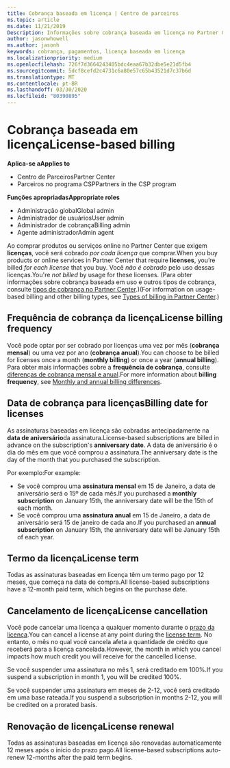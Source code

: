 ```yaml
---
title: Cobrança baseada em licença | Centro de parceiros
ms.topic: article
ms.date: 11/21/2019
Description: Informações sobre cobrança baseada em licença no Partner Center, em que você é cobrado por licença (não por uso de licença).
author: jasonwhowell
ms.author: jasonh
keywords: cobrança, pagamentos, licença baseada em licença
ms.localizationpriority: medium
ms.openlocfilehash: 726f7d3664243405bdc4eaa67b32dbe5e21d5fb4
ms.sourcegitcommit: 5dcf8cefd2c4731c6a80e57c65b43521d7c37b6d
ms.translationtype: MT
ms.contentlocale: pt-BR
ms.lasthandoff: 03/30/2020
ms.locfileid: "80390895"
---
```

# <a name="license-based-billing"></a><span data-ttu-id="4069f-104">Cobrança baseada em licença</span><span class="sxs-lookup"><span data-stu-id="4069f-104">License-based billing</span></span>

<span data-ttu-id="4069f-105">**Aplica-se a**</span><span class="sxs-lookup"><span data-stu-id="4069f-105">**Applies to**</span></span>

- <span data-ttu-id="4069f-106">Centro de Parceiros</span><span class="sxs-lookup"><span data-stu-id="4069f-106">Partner Center</span></span>
- <span data-ttu-id="4069f-107">Parceiros no programa CSP</span><span class="sxs-lookup"><span data-stu-id="4069f-107">Partners in the CSP program</span></span>

<span data-ttu-id="4069f-108">**Funções apropriadas**</span><span class="sxs-lookup"><span data-stu-id="4069f-108">**Appropriate roles**</span></span>
-   <span data-ttu-id="4069f-109">Administração global</span><span class="sxs-lookup"><span data-stu-id="4069f-109">Global admin</span></span>
-   <span data-ttu-id="4069f-110">Administrador de usuários</span><span class="sxs-lookup"><span data-stu-id="4069f-110">User admin</span></span>
-   <span data-ttu-id="4069f-111">Administrador de cobrança</span><span class="sxs-lookup"><span data-stu-id="4069f-111">Billing admin</span></span>
-   <span data-ttu-id="4069f-112">Agente administrador</span><span class="sxs-lookup"><span data-stu-id="4069f-112">Admin agent</span></span>

<span data-ttu-id="4069f-113">Ao comprar produtos ou serviços online no Partner Center que exigem **licenças**, você será cobrado *por cada licença* que comprar.</span><span class="sxs-lookup"><span data-stu-id="4069f-113">When you buy products or online services in Partner Center that require **licenses**, you’re billed *for each license* that you buy.</span></span> <span data-ttu-id="4069f-114">Você *não é cobrado* pelo uso dessas licenças.</span><span class="sxs-lookup"><span data-stu-id="4069f-114">You're *not billed* by usage for these licenses.</span></span> <span data-ttu-id="4069f-115">(Para obter informações sobre cobrança baseada em uso e outros tipos de cobrança, consulte [tipos de cobrança no Partner Center](billing-different-types.md).)</span><span class="sxs-lookup"><span data-stu-id="4069f-115">(For information on usage-based billing and other billing types, see [Types of billing in Partner Center](billing-different-types.md).)</span></span>

## <a name="license-billing-frequency"></a><span data-ttu-id="4069f-116">Frequência de cobrança da licença</span><span class="sxs-lookup"><span data-stu-id="4069f-116">License billing frequency</span></span>

<span data-ttu-id="4069f-117">Você pode optar por ser cobrado por licenças uma vez por mês (**cobrança mensal**) ou uma vez por ano (**cobrança anual**).</span><span class="sxs-lookup"><span data-stu-id="4069f-117">You can choose to be billed for licenses once a month (**monthly billing**) or once a year (**annual billing**).</span></span> <span data-ttu-id="4069f-118">Para obter mais informações sobre a **frequência de cobrança**, consulte [diferenças de cobrança mensal e anual](billing-annual-monthly.md).</span><span class="sxs-lookup"><span data-stu-id="4069f-118">For more information about **billing frequency**, see [Monthly and annual billing differences](billing-annual-monthly.md).</span></span>

## <a name="billing-date-for-licenses"></a><span data-ttu-id="4069f-119">Data de cobrança para licenças</span><span class="sxs-lookup"><span data-stu-id="4069f-119">Billing date for licenses</span></span>

<span data-ttu-id="4069f-120">As assinaturas baseadas em licença são cobradas antecipadamente na **data de aniversário**da assinatura.</span><span class="sxs-lookup"><span data-stu-id="4069f-120">License-based subscriptions are billed in advance on the subscription's **anniversary date**.</span></span> <span data-ttu-id="4069f-121">A data de aniversário é o dia do mês em que você comprou a assinatura.</span><span class="sxs-lookup"><span data-stu-id="4069f-121">The anniversary date is the day of the month that you purchased the subscription.</span></span>

<span data-ttu-id="4069f-122">Por exemplo:</span><span class="sxs-lookup"><span data-stu-id="4069f-122">For example:</span></span>

- <span data-ttu-id="4069f-123">Se você comprou uma **assinatura mensal** em 15 de Janeiro, a data de aniversário será o 15º de cada mês.</span><span class="sxs-lookup"><span data-stu-id="4069f-123">If you purchased a **monthly subscription** on January 15th, the anniversary date will be the 15th of each month.</span></span>
- <span data-ttu-id="4069f-124">Se você comprou uma **assinatura anual** em 15 de Janeiro, a data de aniversário será 15 de janeiro de cada ano.</span><span class="sxs-lookup"><span data-stu-id="4069f-124">If you purchased an **annual subscription** on January 15th, the anniversary date will be January 15th of each year.</span></span>

## <a name="license-term"></a><span data-ttu-id="4069f-125">Termo da licença</span><span class="sxs-lookup"><span data-stu-id="4069f-125">License term</span></span>

<span data-ttu-id="4069f-126">Todas as assinaturas baseadas em licença têm um termo pago por 12 meses, que começa na data de compra.</span><span class="sxs-lookup"><span data-stu-id="4069f-126">All license-based subscriptions have a 12-month paid term, which begins on the purchase date.</span></span>

## <a name="license-cancellation"></a><span data-ttu-id="4069f-127">Cancelamento de licença</span><span class="sxs-lookup"><span data-stu-id="4069f-127">License cancellation</span></span>

<span data-ttu-id="4069f-128">Você pode cancelar uma licença a qualquer momento durante o [prazo da licença](#license-term).</span><span class="sxs-lookup"><span data-stu-id="4069f-128">You can cancel a license at any point during the [license term](#license-term).</span></span> <span data-ttu-id="4069f-129">No entanto, o mês no qual você cancela afeta a quantidade de crédito que receberá para a licença cancelada.</span><span class="sxs-lookup"><span data-stu-id="4069f-129">However, the month in which you cancel impacts how much credit you will receive for the cancelled license.</span></span>

<span data-ttu-id="4069f-130">Se você suspender uma assinatura no mês 1, será creditado em 100%.</span><span class="sxs-lookup"><span data-stu-id="4069f-130">If you suspend a subscription in month 1, you will be credited 100%.</span></span>

<span data-ttu-id="4069f-131">Se você suspender uma assinatura em meses de 2-12, você será creditado em uma base rateada.</span><span class="sxs-lookup"><span data-stu-id="4069f-131">If you suspend a subscription in months 2-12, you will be credited on a prorated basis.</span></span>

## <a name="license-renewal"></a><span data-ttu-id="4069f-132">Renovação de licença</span><span class="sxs-lookup"><span data-stu-id="4069f-132">License renewal</span></span>

<span data-ttu-id="4069f-133">Todas as assinaturas baseadas em licença são renovadas automaticamente 12 meses após o início do prazo pago.</span><span class="sxs-lookup"><span data-stu-id="4069f-133">All license-based subscriptions auto-renew 12-months after the paid term begins.</span></span>
